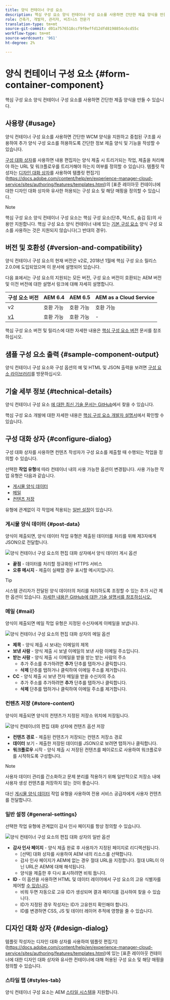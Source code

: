 ```yaml
---
title: 양식 컨테이너 구성 요소
description: 핵심 구성 요소 양식 컨테이너 구성 요소를 사용하면 간단한 제출 양식을 만들 수 있습니다.
role: 건축가, 개발자, 관리자, 비즈니스 전문가
translation-type: tm+mt
source-git-commit: d01a7576518ccf9f0effd12dfd8198854c6cd55c
workflow-type: tm+mt
source-wordcount: '961'
ht-degree: 2%

---
```



# 양식 컨테이너 구성 요소 {#form-container-component}

핵심 구성 요소 양식 컨테이너 구성 요소를 사용하면 간단한 제출 양식을 만들 수 있습니다.

## 사용량 {#usage}

양식 컨테이너 구성 요소를 사용하면 간단한 WCM 양식을 지원하고 중첩된 구조를 사용하여 추가 양식 구성 요소를 허용하도록 간단한 정보 제출 양식 및 기능을 작성할 수 있습니다.

[구성 대화 상자](#configure-dialog)를 사용하면 내용 편집자는 양식 제출 시 트리거되는 작업, 제출을 처리해야 하는 URL 및 워크플로우를 트리거해야 하는지 여부를 정의할 수 있습니다. 템플릿 작성자는 [디자인 대화 상자](#design-dialog)를 사용하여 템플릿 편집기](https://docs.adobe.com/content/help/en/experience-manager-cloud-service/sites/authoring/features/templates.html)의 [표준 레이아웃 컨테이너에 대한 디자인 대화 상자와 유사한 허용되는 구성 요소 및 해당 매핑을 정의할 수 있습니다.

>[!NOTE]
>
>핵심 구성 요소 양식 컨테이너 구성 요소는 핵심 구성 요소(단추, 텍스트, 숨김 등)의 사용만 지원합니다. 핵심 구성 요소 양식 컨테이너 내에 있는 [기본 구성 요소](https://docs.adobe.com/content/help/en/experience-manager-65/authoring/siteandpage/default-components-foundation.html) 양식 구성 요소를 사용하는 것은 지원되지 않습니다(그 반대의 경우).

## 버전 및 호환성 {#version-and-compatibility}

양식 컨테이너 구성 요소의 현재 버전은 v2로, 2018년 1월에 핵심 구성 요소 릴리스 2.0.0에 도입되었으며 이 문서에 설명되어 있습니다.

다음 표에서는 구성 요소의 지원되는 모든 버전, 구성 요소 버전이 호환되는 AEM 버전 및 이전 버전에 대한 설명서 링크에 대해 자세히 설명합니다.

| 구성 요소 버전 | AEM 6.4 | AEM 6.5 | AEM as a Cloud Service |
|--- |--- |--- |---|
| v2 | 호환 가능 | 호환 가능 | 호환 가능 |
| [v1](/help/components/v1/form-container-v1.md) | 호환 가능 | 호환 가능 | - |

핵심 구성 요소 버전 및 릴리스에 대한 자세한 내용은 [핵심 구성 요소 버전](/help/versions.md) 문서를 참조하십시오.

## 샘플 구성 요소 출력 {#sample-component-output}

양식 컨테이너 구성 요소와 구성 옵션의 예 및 HTML 및 JSON 출력을 보려면 [구성 요소 라이브러리](https://adobe.com/go/aem_cmp_library_form_container)를 방문하십시오.

## 기술 세부 정보 {#technical-details}

양식 컨테이너 구성 요소 [에 대한 최신 기술 문서는 GitHub](https://adobe.com/go/aem_cmp_tech_form_container_v2)에서 찾을 수 있습니다.

핵심 구성 요소 개발에 대한 자세한 내용은 [핵심 구성 요소 개발자 설명서](/help/developing/overview.md)에서 확인할 수 있습니다.

## 구성 대화 상자 {#configure-dialog}

구성 대화 상자를 사용하면 컨텐츠 작성자가 구성 요소를 제출할 때 수행되는 작업을 정의할 수 있습니다.

선택한 **작업 유형**&#x200B;에 따라 컨테이너 내의 사용 가능한 옵션이 변경됩니다. 사용 가능한 작업 유형은 다음과 같습니다.

* [게시물 양식 데이터](#post-data)
* [메일](#mail)
* [컨텐츠 저장](#store-content)

유형에 관계없이 각 작업에 적용되는 [일반 설정](#general-settings)이 있습니다.

### 게시물 양식 데이터 {#post-data}

양식이 제출되면, 양식 데이터 작업 유형은 제출된 데이터를 처리를 위해 제3자에게 JSON으로 전달합니다.

![양식 컨테이너 구성 요소의 편집 대화 상자에서 양식 데이터 게시 옵션](/help/assets/form-container-edit-post.png)

* **끝점**  - 데이터를 처리할 정규화된 HTTPS 서비스
* **오류 메시지**  - 제출이 실패할 경우 표시할 메시지입니다.

>[!TIP]
>시스템 관리자가 전달된 양식 데이터의 처리를 처리하도록 조정할 수 있는 추가 시간 제한 옵션이 있습니다. [자세한 내용은 GitHub에 대한 기술 설명서를 참조하십시오.](https://github.com/adobe/aem-core-wcm-components/tree/master/content/src/content/jcr_root/apps/core/wcm/components/form/actions/rpc)

### 메일 {#mail}

양식이 제출되면 메일 작업 유형은 지정된 수신자에게 이메일을 보냅니다.

![양식 컨테이너 구성 요소의 편집 대화 상자의 메일 옵션](/help/assets/form-container-edit-mail.png)

* **제목**  - 양식 제출 시 보내는 이메일의 제목
* **보낸 사람**  - 양식 제출 시 보낼 이메일의 보낸 사람 이메일 주소입니다.
* **받는 사람**  - 양식 제출 시 이메일을 받을 받는 받는 사람의 주소
   * 추가 주소를 추가하려면 **추가** 단추를 탭하거나 클릭합니다.
   * **삭제** 단추를 탭하거나 클릭하여 이메일 주소를 제거합니다.
* **CC**  - 양식 제출 시 보낸 전자 메일을 받을 수신자의 주소
   * 추가 주소를 추가하려면 **추가** 단추를 탭하거나 클릭합니다.
   * **삭제** 단추를 탭하거나 클릭하여 이메일 주소를 제거합니다.

### 컨텐츠 저장 {#store-content}

양식이 제출되면 양식의 컨텐츠가 지정된 저장소 위치에 저장됩니다.

![양식 컨테이너의 편집 대화 상자에 컨텐츠 옵션 저장](/help/assets/form-container-edit-store.png)

* **컨텐츠 경로**  - 제출된 컨텐츠가 저장되는 컨텐츠 저장소 경로
* **데이터**  보기 - 제출한 저장된 데이터를 JSON으로 보려면 탭하거나 클릭합니다.
* **워크플로우**  시작 - 양식 제출 시 저장된 컨텐츠를 페이로드로 사용하여 워크플로우를 시작하도록 구성합니다.

>[!NOTE]
>
>사용자 데이터 관리를 간소화하고 문제 분리를 적용하기 위해 일반적으로 저장소 내에 사용자 생성 컨텐츠를 저장하지 않는 것이 좋습니다.
>
>대신 [게시물 양식 데이터](#post-data) 작업 유형을 사용하여 전용 서비스 공급자에게 사용자 컨텐츠를 전달합니다.

### 일반 설정 {#general-settings}

선택한 작업 유형에 관계없이 감사 인사 페이지를 항상 정의할 수 있습니다.

![양식 컨테이너 구성 요소의 편집 대화 상자의 일반 옵션](/help/assets/form-container-edit-general.png)

* **감사 인사 페이지**  - 양식 제출 완료 후 사용자가 지정된 페이지로 리디렉션됩니다.
   * [선택] 대화 상자를 사용하여 AEM 내의 리소스를 선택합니다.
   * 감사 인사 페이지가 AEM에 없는 경우 절대 URL을 지정합니다. 절대 URL이 아닌 URL은 AEM에 대해 해석됩니다.
   * 양식을 제출한 후 다시 표시하려면 비워 둡니다.
* **ID**  - 이 옵션을 사용하면 HTML 및 데이터 레이어에서 구성 요소의 고유 식별자를 제어할  [수 있습니다](/help/developing/data-layer/overview.md).
   * 비워 두면 자동으로 고유 ID가 생성되며 결과 페이지를 검사하여 찾을 수 있습니다.
   * ID가 지정된 경우 작성자는 ID가 고유한지 확인해야 합니다.
   * ID를 변경하면 CSS, JS 및 데이터 레이어 추적에 영향을 줄 수 있습니다.

## 디자인 대화 상자 {#design-dialog}

템플릿 작성자는 디자인 대화 상자를 사용하여 템플릿 편집기](https://docs.adobe.com/content/help/en/experience-manager-cloud-service/sites/authoring/features/templates.html)에 있는 [표준 레이아웃 컨테이너에 대한 디자인 대화 상자와 유사한 컨테이너에 대해 허용된 구성 요소 및 해당 매핑을 정의할 수 있습니다.

### 스타일 탭 {#styles-tab}

양식 컨테이너 구성 요소는 AEM [스타일 시스템](/help/get-started/authoring.md#component-styling)을 지원합니다.
